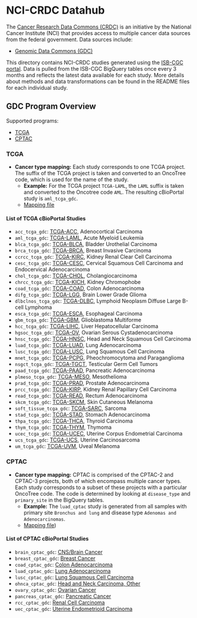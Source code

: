 # NCI-CRDC Datahub

The [Cancer Research Data Commons (CRDC)](https://datacommons.cancer.gov/) is an initiative by the National Cancer Institute (NCI) that provides access to multiple cancer data sources from the federal government. Data sources include:

- [Genomic Data Commons (GDC)](https://gdc.cancer.gov/)

This directory contains NCI-CRDC studies generated using the [ISB-CGC portal](https://isb-cgc.appspot.com/). Data is pulled from the ISB-CGC BigQuery tables once every 3 months and reflects the latest data available for each study. More details about methods and data transformations can be found in the README files for each individual study.

## GDC Program Overview

Supported programs:

- [TCGA](#tcga)
- [CPTAC](#cptac)

### TCGA

- **Cancer type mapping:** Each study corresponds to one TCGA project. The suffix of the TCGA project is taken and converted to an OncoTree code, which is used for the name of the study.
    - **Example:** For the TCGA project `TCGA-LAML`, the `LAML` suffix is taken and converted to the Oncotree code `AML`. The resulting cBioPortal study is `aml_tcga_gdc`.
    - [Mapping file](https://github.com/cBioPortal/nci-crdc-pipeline/blob/main/resources/oncotree_mappings/tcga.txt)

#### List of TCGA cBioPortal Studies

- `acc_tcga_gdc`: [TCGA-ACC](https://portal.gdc.cancer.gov/projects/TCGA-ACC), Adenocortical Carcinoma
- `aml_tcga_gdc`: [TCGA-LAML](https://portal.gdc.cancer.gov/projects/TCGA-LAML), Acute Myeloid Leukemia
- `blca_tcga_gdc`: [TCGA-BLCA](https://portal.gdc.cancer.gov/projects/TCGA-BLCA), Bladder Urothelial Carcinoma
- `brca_tcga_gdc`: [TCGA-BRCA](https://portal.gdc.cancer.gov/projects/TCGA-BRCA), Breast Invasive Carcinoma
- `ccrcc_tcga_gdc`: [TCGA-KIRC](https://portal.gdc.cancer.gov/projects/TCGA-KIRC), Kidney Renal Clear Cell Carcinoma
- `cesc_tcga_gdc`: [TCGA-CESC](https://portal.gdc.cancer.gov/projects/TCGA-CESC), Cervical Squamous Cell Carcinoma and Endocervical Adenocarcinoma
- `chol_tcga_gdc`: [TCGA-CHOL](https://portal.gdc.cancer.gov/projects/TCGA-CHOL), Cholangiocarcinoma
- `chrcc_tcga_gdc`: [TCGA-KICH](https://portal.gdc.cancer.gov/projects/TCGA-KICH), Kidney Chromophobe
- `coad_tcga_gdc`: [TCGA-COAD](https://portal.gdc.cancer.gov/projects/TCGA-COAD), Colon Adenocarcinoma
- `difg_tcga_gdc`: [TCGA-LGG](https://portal.gdc.cancer.gov/projects/TCGA-LGG), Brain Lower Grade Glioma
- `dlbclnos_tcga_gdc`: [TCGA-DLBC](https://portal.gdc.cancer.gov/projects/TCGA-DLBC), Lymphoid Neoplasm Diffuse Large B-cell Lymphoma
- `esca_tcga_gdc`: [TCGA-ESCA](https://portal.gdc.cancer.gov/projects/TCGA-ESCA), Esophageal Carcinoma
- `gbm_tcga_gdc`: [TCGA-GBM](https://portal.gdc.cancer.gov/projects/TCGA-GBM), Glioblastoma Multiforme
- `hcc_tcga_gdc`: [TCGA-LIHC](https://portal.gdc.cancer.gov/projects/TCGA-LIHC), Liver Hepatocellular Carcinoma
- `hgsoc_tcga_gdc`: [TCGA-OV](https://portal.gdc.cancer.gov/projects/TCGA-OV), Ovarian Serous Cystadenocarcinoma
- `hnsc_tcga_gdc`: [TCGA-HNSC](https://portal.gdc.cancer.gov/projects/TCGA-HNSC), Head and Neck Squamous Cell Carcinoma
- `luad_tcga_gdc`: [TCGA-LUAD](https://portal.gdc.cancer.gov/projects/TCGA-LUAD), Lung Adenocarcinoma
- `lusc_tcga_gdc`: [TCGA-LUSC](https://portal.gdc.cancer.gov/projects/TCGA-LUSC), Lung Squamous Cell Carcinoma
- `mnet_tcga_gdc`: [TCGA-PCPG](https://portal.gdc.cancer.gov/projects/TCGA-PCPG), Pheochromocytoma and Paraganglioma
- `nsgct_tcga_gdc`: [TCGA-TGCT](https://portal.gdc.cancer.gov/projects/TCGA-TGCT), Testicular Germ Cell Tumors
- `paad_tcga_gdc`: [TCGA-PAAD](https://portal.gdc.cancer.gov/projects/TCGA-PAAD), Pancreatic Adenocarcinoma
- `plmeso_tcga_gdc`: [TCGA-MESO](https://portal.gdc.cancer.gov/projects/TCGA-MESO),	Mesothelioma
- `prad_tcga_gdc`: [TCGA-PRAD](https://portal.gdc.cancer.gov/projects/TCGA-PRAD), Prostate Adenocarcinoma
- `prcc_tcga_gdc`: [TCGA-KIRP](https://portal.gdc.cancer.gov/projects/TCGA-KIRP), Kidney Renal Papillary Cell Carcinoma
- `read_tcga_gdc`: [TCGA-READ](https://portal.gdc.cancer.gov/projects/TCGA-READ), Rectum Adenocarcinoma
- `skcm_tcga_gdc`: [TCGA-SKCM](https://portal.gdc.cancer.gov/projects/TCGA-SKCM), Skin Cutaneous Melanoma
- `soft_tissue_tcga_gdc`: [TCGA-SARC](https://portal.gdc.cancer.gov/projects/TCGA-SARC), Sarcoma
- `stad_tcga_gdc`: [TCGA-STAD](https://portal.gdc.cancer.gov/projects/TCGA-STAD), Stomach Adenocarcinoma
- `thpa_tcga_gdc`: [TCGA-THCA](https://portal.gdc.cancer.gov/projects/TCGA-THCA), Thyroid Carcinoma
- `thym_tcga_gdc`: [TCGA-THYM](https://portal.gdc.cancer.gov/projects/TCGA-THYM), Thymoma
- `ucec_tcga_gdc`: [TCGA-UCEC](https://portal.gdc.cancer.gov/projects/TCGA-UCEC), Uterine Corpus Endometrial Carcinoma
- `ucs_tcga_gdc`: [TCGA-UCS](https://portal.gdc.cancer.gov/projects/TCGA-UCS), Uterine Carcinosarcoma
- `um_tcga_gdc`: [TCGA-UVM](https://portal.gdc.cancer.gov/projects/TCGA-UVM), Uveal Melanoma

### CPTAC

- **Cancer type mapping:** CPTAC is comprised of the CPTAC-2 and CPTAC-3 projects, both of which encompass multiple cancer types. Each study corresponds to a subset of these projects with a particular OncoTree code. The code is determined by looking at `disease_type` and `primary_site` in the BigQuery tables.
    - **Example:** The `luad_cptac` study is generated from all samples with primary site `Bronchus and lung` and disease type `Adenomas and Adenocarcinomas`.
    - [Mapping file](https://github.com/cBioPortal/nci-crdc-pipeline/blob/main/resources/oncotree_mappings/cptac.txt))

#### List of CPTAC cBioPortal Studies

- `brain_cptac_gdc`: [CNS/Brain Cancer](https://portal.gdc.cancer.gov/repository?facetTab=cases&filters=%7B%22op%22%3A%22and%22%2C%22content%22%3A%5B%7B%22op%22%3A%22in%22%2C%22content%22%3A%7B%22field%22%3A%22cases.primary_site%22%2C%22value%22%3A%5B%22brain%22%5D%7D%7D%2C%7B%22op%22%3A%22in%22%2C%22content%22%3A%7B%22field%22%3A%22cases.project.program.name%22%2C%22value%22%3A%5B%22CPTAC%22%5D%7D%7D%5D%7D)
- `breast_cptac_gdc`: [Breast Cancer](https://portal.gdc.cancer.gov/repository?facetTab=cases&filters=%7B%22op%22%3A%22and%22%2C%22content%22%3A%5B%7B%22op%22%3A%22in%22%2C%22content%22%3A%7B%22field%22%3A%22cases.primary_site%22%2C%22value%22%3A%5B%22breast%22%5D%7D%7D%2C%7B%22op%22%3A%22in%22%2C%22content%22%3A%7B%22field%22%3A%22cases.project.program.name%22%2C%22value%22%3A%5B%22CPTAC%22%5D%7D%7D%5D%7D)
- `coad_cptac_gdc`: [Colon Adenocarcinoma](https://portal.gdc.cancer.gov/repository?facetTab=cases&filters=%7B%22op%22%3A%22and%22%2C%22content%22%3A%5B%7B%22op%22%3A%22in%22%2C%22content%22%3A%7B%22field%22%3A%22cases.primary_site%22%2C%22value%22%3A%5B%22colon%22%5D%7D%7D%2C%7B%22op%22%3A%22in%22%2C%22content%22%3A%7B%22field%22%3A%22cases.project.program.name%22%2C%22value%22%3A%5B%22CPTAC%22%5D%7D%7D%5D%7D)
- `luad_cptac_gdc`: [Lung Adenocarcinoma](https://portal.gdc.cancer.gov/repository?facetTab=cases&filters=%7B%22op%22%3A%22and%22%2C%22content%22%3A%5B%7B%22op%22%3A%22in%22%2C%22content%22%3A%7B%22field%22%3A%22cases.disease_type%22%2C%22value%22%3A%5B%22adenomas%20and%20adenocarcinomas%22%5D%7D%7D%2C%7B%22op%22%3A%22in%22%2C%22content%22%3A%7B%22field%22%3A%22cases.primary_site%22%2C%22value%22%3A%5B%22bronchus%20and%20lung%22%5D%7D%7D%2C%7B%22op%22%3A%22in%22%2C%22content%22%3A%7B%22field%22%3A%22cases.project.program.name%22%2C%22value%22%3A%5B%22CPTAC%22%5D%7D%7D%5D%7D)
- `lusc_cptac_gdc`: [Lung Squamous Cell Carcinoma](https://portal.gdc.cancer.gov/repository?facetTab=cases&filters=%7B%22op%22%3A%22and%22%2C%22content%22%3A%5B%7B%22op%22%3A%22in%22%2C%22content%22%3A%7B%22field%22%3A%22cases.disease_type%22%2C%22value%22%3A%5B%22squamous%20cell%20neoplasms%22%5D%7D%7D%2C%7B%22op%22%3A%22in%22%2C%22content%22%3A%7B%22field%22%3A%22cases.primary_site%22%2C%22value%22%3A%5B%22bronchus%20and%20lung%22%5D%7D%7D%2C%7B%22op%22%3A%22in%22%2C%22content%22%3A%7B%22field%22%3A%22cases.project.program.name%22%2C%22value%22%3A%5B%22CPTAC%22%5D%7D%7D%5D%7D)
- `ohnca_cptac_gdc`: [Head and Neck Carcinoma, Other](https://portal.gdc.cancer.gov/repository?facetTab=cases&filters=%7B%22op%22%3A%22and%22%2C%22content%22%3A%5B%7B%22op%22%3A%22in%22%2C%22content%22%3A%7B%22field%22%3A%22cases.primary_site%22%2C%22value%22%3A%5B%22other%20and%20ill-defined%20sites%22%5D%7D%7D%2C%7B%22op%22%3A%22in%22%2C%22content%22%3A%7B%22field%22%3A%22cases.project.program.name%22%2C%22value%22%3A%5B%22CPTAC%22%5D%7D%7D%5D%7D)
- `ovary_cptac_gdc`: [Ovarian Cancer](https://portal.gdc.cancer.gov/repository?facetTab=cases&filters=%7B%22op%22%3A%22and%22%2C%22content%22%3A%5B%7B%22op%22%3A%22in%22%2C%22content%22%3A%7B%22field%22%3A%22cases.primary_site%22%2C%22value%22%3A%5B%22other%20and%20unspecified%20female%20genital%20organs%22%2C%22ovary%22%2C%22rectum%22%2C%22retroperitoneum%20and%20peritoneum%22%5D%7D%7D%2C%7B%22op%22%3A%22in%22%2C%22content%22%3A%7B%22field%22%3A%22cases.project.program.name%22%2C%22value%22%3A%5B%22CPTAC%22%5D%7D%7D%5D%7D)
- `pancreas_cptac_gdc`: [Pancreatic Cancer](https://portal.gdc.cancer.gov/repository?facetTab=files&filters=%7B%22op%22%3A%22and%22%2C%22content%22%3A%5B%7B%22op%22%3A%22in%22%2C%22content%22%3A%7B%22field%22%3A%22cases.primary_site%22%2C%22value%22%3A%5B%22pancreas%22%5D%7D%7D%2C%7B%22op%22%3A%22in%22%2C%22content%22%3A%7B%22field%22%3A%22cases.project.program.name%22%2C%22value%22%3A%5B%22CPTAC%22%5D%7D%7D%5D%7D)
- `rcc_cptac_gdc`: [Renal Cell Carcinoma](https://portal.gdc.cancer.gov/repository?facetTab=cases&filters=%7B%22op%22%3A%22and%22%2C%22content%22%3A%5B%7B%22op%22%3A%22in%22%2C%22content%22%3A%7B%22field%22%3A%22cases.disease_type%22%2C%22value%22%3A%5B%22Adenomas%20and%20Adenocarcinomas%22%5D%7D%7D%2C%7B%22op%22%3A%22in%22%2C%22content%22%3A%7B%22field%22%3A%22cases.primary_site%22%2C%22value%22%3A%5B%22Kidney%22%5D%7D%7D%2C%7B%22op%22%3A%22in%22%2C%22content%22%3A%7B%22field%22%3A%22cases.project.program.name%22%2C%22value%22%3A%5B%22CPTAC%22%5D%7D%7D%5D%7D)
- `uec_cptac_gdc`: [Uterine Endometrioid Carcinoma](https://portal.gdc.cancer.gov/repository?facetTab=cases&filters=%7B%22op%22%3A%22and%22%2C%22content%22%3A%5B%7B%22op%22%3A%22in%22%2C%22content%22%3A%7B%22field%22%3A%22cases.disease_type%22%2C%22value%22%3A%5B%22Adenomas%20and%20Adenocarcinomas%22%5D%7D%7D%2C%7B%22op%22%3A%22in%22%2C%22content%22%3A%7B%22field%22%3A%22cases.primary_site%22%2C%22value%22%3A%5B%22Uterus%2C%20NOS%22%5D%7D%7D%2C%7B%22op%22%3A%22in%22%2C%22content%22%3A%7B%22field%22%3A%22cases.project.program.name%22%2C%22value%22%3A%5B%22CPTAC%22%5D%7D%7D%5D%7D)
